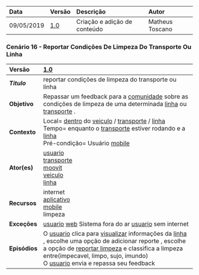 |Data|Versão|Descrição|Autor|
|:---|:---|:---|:---|
|09/05/2019|[1.0](https://github.com/Andre-Eduardo/2019.1-Requisitos-Moovit/tree/master/cenarios/versao%20cenarios%201.0)|Criação e adição de conteúdo|Matheus Toscano|


### Cenário 16 - Reportar Condições De Limpeza Do Transporte Ou Linha
|Versão|[1.0](https://github.com/Andre-Eduardo/2019.1-Requisitos-Moovit/tree/master/cenarios/versao%20cenarios%201.0)
|:-|:-|
|***Titulo***| reportar condições de limpeza do transporte ou linha |
|**Objetivo**|Repassar um feedback para a [comunidade](https://github.com/Andre-Eduardo/2019.1-Requisitos-Moovit/wiki/L12---comunidade) sobre as condições de limpeza de uma determinada [linha](https://github.com/Andre-Eduardo/2019.1-Requisitos-Moovit/wiki/L27---linha) ou [transporte](https://github.com/Andre-Eduardo/2019.1-Requisitos-Moovit/wiki/L63---transporte) . |
|**Contexto**|Local= [dentro](https://github.com/Andre-Eduardo/2019.1-Requisitos-Moovit/wiki/L01---a-bordo) do [veiculo](https://github.com/Andre-Eduardo/2019.1-Requisitos-Moovit/wiki/L66-Veiculo) / [transporte](https://github.com/Andre-Eduardo/2019.1-Requisitos-Moovit/wiki/L63---transporte) / [linha](https://github.com/Andre-Eduardo/2019.1-Requisitos-Moovit/wiki/L27---linha) <br> Tempo= enquanto o [transporte](https://github.com/Andre-Eduardo/2019.1-Requisitos-Moovit/wiki/L63---transporte) estiver rodando e a [linha](https://github.com/Andre-Eduardo/2019.1-Requisitos-Moovit/wiki/L27---linha) <br> Pré-condição= Usuário [mobile](https://github.com/Andre-Eduardo/2019.1-Requisitos-Moovit/wiki/L03---aplica%C3%A7ao-mobile) |
|**Ator(es)**|[usuario](https://github.com/Andre-Eduardo/2019.1-Requisitos-Moovit/wiki/L65-Usu%C3%A1rio) <br> [transporte](https://github.com/Andre-Eduardo/2019.1-Requisitos-Moovit/wiki/L63---transporte) <br> [moovit](https://github.com/Andre-Eduardo/2019.1-Requisitos-Moovit/wiki/L38---moovit) <br> [veiculo](https://github.com/Andre-Eduardo/2019.1-Requisitos-Moovit/wiki/L66-Veiculo) <br> [linha](https://github.com/Andre-Eduardo/2019.1-Requisitos-Moovit/wiki/L27---linha) |
|**Recursos**|internet <br> [aplicativo](https://github.com/Andre-Eduardo/2019.1-Requisitos-Moovit/wiki/L03---aplica%C3%A7ao-mobile) <br> [mobile](https://github.com/Andre-Eduardo/2019.1-Requisitos-Moovit/wiki/L03---aplica%C3%A7ao-mobile) <br> limpeza |
|**Exceções**|[usuario](https://github.com/Andre-Eduardo/2019.1-Requisitos-Moovit/wiki/L65-Usu%C3%A1rio) [web](https://github.com/Andre-Eduardo/2019.1-Requisitos-Moovit/wiki/L04--Aplica%C3%A7%C3%A3o-Web) Sistema fora do ar [usuario](https://github.com/Andre-Eduardo/2019.1-Requisitos-Moovit/wiki/L65-Usu%C3%A1rio) sem internet |
|**Episódios**|O [usuario](https://github.com/Andre-Eduardo/2019.1-Requisitos-Moovit/wiki/L65-Usu%C3%A1rio) clica para [visualizar](https://github.com/Andre-Eduardo/2019.1-Requisitos-Moovit/wiki/C22-visualizar) informações da [linha](https://github.com/Andre-Eduardo/2019.1-Requisitos-Moovit/wiki/L27---linha) , escolhe uma opção de adicionar reporte , escolhe a opção de [reportar limpeza](https://github.com/Andre-Eduardo/2019.1-Requisitos-Moovit/wiki/C16---reportar-condi%C3%A7%C3%B5es-de-limpeza-do-transporte-ou-linha) e classifica a limpeza entre(impecavel, limpo, sujo, imundo)<br>O [usuario](https://github.com/Andre-Eduardo/2019.1-Requisitos-Moovit/wiki/L65-Usu%C3%A1rio) envia e repassa seu feedback |
